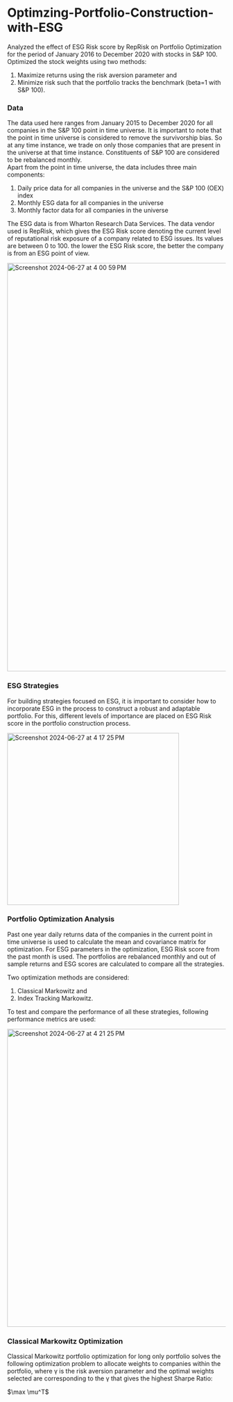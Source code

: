 # Optimzing-Portfolio-Construction-with-ESG

Analyzed the effect of ESG Risk score by RepRisk on Portfolio Optimization for the period of January 2016 to December 2020 with stocks in S&P 100. Optimized the stock weights using two methods: 
1) Maximize returns using the risk aversion parameter and
2) Minimize risk such that the portfolio tracks the benchmark (beta=1 with S&P 100). 

### Data
The data used here ranges from January 2015 to December 2020 for all companies in the S&P 100 point in time universe. It is important to note that the point in time universe is considered to remove the survivorship bias. So at any time instance, we trade on only those companies that are present in the universe at that time instance. Constituents of S&P 100 are considered to be rebalanced monthly. <br>
Apart from the point in time universe, the data includes three main components:
1. Daily price data for all companies in the universe and the S&P 100 (OEX) index
2. Monthly ESG data for all companies in the universe
3. Monthly factor data for all companies in the universe

The ESG data is from Wharton Research Data Services. The data vendor used is RepRisk, which gives the ESG Risk score denoting the current level of reputational risk exposure of a company related to ESG issues. Its values are between 0 to 100. the lower the ESG Risk score, the better the company is from an ESG point of view.

<img width="940" alt="Screenshot 2024-06-27 at 4 00 59 PM" src="https://github.com/DJ3010/Optimzing-Portfolio-Construction-with-ESG/assets/171126740/ed778068-b9d0-4bfb-943e-cd496b9d09f4">

### ESG Strategies
For building strategies focused on ESG, it is important to consider how to incorporate ESG in the process to construct a robust and adaptable portfolio. For this, different levels of importance are placed on ESG Risk score in the portfolio construction process. 

<img width="396" alt="Screenshot 2024-06-27 at 4 17 25 PM" src="https://github.com/DJ3010/Optimzing-Portfolio-Construction-with-ESG/assets/171126740/9b2c0690-bd96-4bc2-96ab-ba0b155169d5">

### Portfolio Optimization Analysis
Past one year daily returns data of the companies in the current point in time universe is used to calculate the mean and covariance matrix for optimization. For ESG parameters in the optimization, ESG Risk score from the past month is used. The portfolios are rebalanced monthly and out of sample returns and ESG scores are calculated to compare all the strategies. <br>

Two optimization methods are considered: 
1) Classical Markowitz and
2) Index Tracking Markowitz.

To test and compare the performance of all these strategies, following performance metrics are used:

<img width="686" alt="Screenshot 2024-06-27 at 4 21 25 PM" src="https://github.com/DJ3010/Optimzing-Portfolio-Construction-with-ESG/assets/171126740/ea2f27e7-fa02-4be3-b1ac-b3160c7d9c5c">

### Classical Markowitz Optimization

Classical Markowitz portfolio optimization for long only portfolio solves the following optimization problem to allocate weights to companies within the portfolio, where γ is the risk aversion parameter and the optimal weights selected are corresponding to the γ that gives the highest Sharpe Ratio:

$\max \mu^T\$




